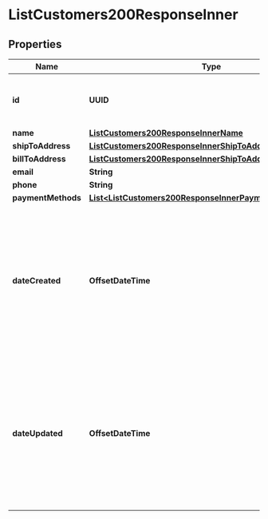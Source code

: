 

# ListCustomers200ResponseInner


## Properties

| Name | Type | Description | Notes |
|------------ | ------------- | ------------- | -------------|
|**id** | **UUID** | Unique identifier representing a specific customer |  [optional] [readonly] |
|**name** | [**ListCustomers200ResponseInnerName**](ListCustomers200ResponseInnerName.md) |  |  |
|**shipToAddress** | [**ListCustomers200ResponseInnerShipToAddress**](ListCustomers200ResponseInnerShipToAddress.md) |  |  |
|**billToAddress** | [**ListCustomers200ResponseInnerShipToAddress**](ListCustomers200ResponseInnerShipToAddress.md) |  |  |
|**email** | **String** |  |  [optional] |
|**phone** | **String** |  |  [optional] |
|**paymentMethods** | [**List&lt;ListCustomers200ResponseInnerPaymentMethodsInner&gt;**](ListCustomers200ResponseInnerPaymentMethodsInner.md) |  |  [optional] |
|**dateCreated** | **OffsetDateTime** | ISO 8601 Timestamp. Date Created and Date Updated are system managed values, should not be sent in request payloads - will be ignored. |  [optional] [readonly] |
|**dateUpdated** | **OffsetDateTime** | ISO 8601 Timestamp. Date Created and Date Updated are system managed values, should not be sent in request payloads - will be ignored. |  [optional] [readonly] |




